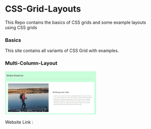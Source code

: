 # CSS-Grid-Layouts
This Repo contains the basics of CSS grids and some example layouts using CSS grids 


### Basics
This site contains all variants of CSS Grid with examples.


### Multi-Column-Layout

<img src="./assets/proj1.jpg" alt="proj1" style="width: 300px;"></img>

Website Link : 
